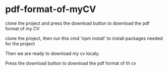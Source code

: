 # pdf-format-of-myCV
clone the project and press the download button to download the pdf format of my CV

clone the project, then run this cmd 'npm install' to install packages needed for the project

Then we are ready to download my cv localy.

Press the download button to download the pdf format of th cv
